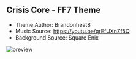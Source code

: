 ## Crisis Core - FF7 Theme ##
- Theme Author: Brandonheat8
- Music Source: https://youtu.be/qrEfUXnZf5Q
- Background Source:  Square Enix

![preview](https://user-images.githubusercontent.com/82458228/205203307-12dd60e9-8117-43c6-97a7-3f7f53f33177.png)

